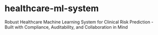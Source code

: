 # healthcare-ml-system
Robust Healthcare Machine Learning System for Clinical Risk Prediction - Built with Compliance, Auditability, and Collaboration in Mind
